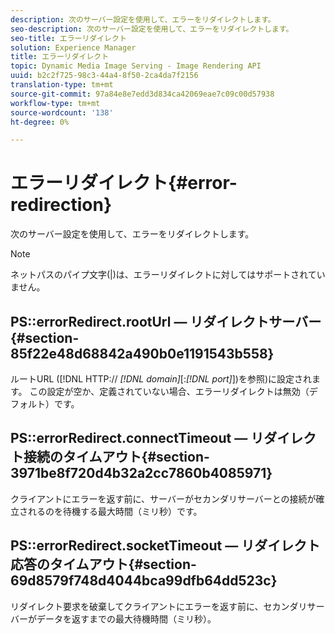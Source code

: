 ```yaml
---
description: 次のサーバー設定を使用して、エラーをリダイレクトします。
seo-description: 次のサーバー設定を使用して、エラーをリダイレクトします。
seo-title: エラーリダイレクト
solution: Experience Manager
title: エラーリダイレクト
topic: Dynamic Media Image Serving - Image Rendering API
uuid: b2c2f725-98c3-44a4-8f50-2ca4da7f2156
translation-type: tm+mt
source-git-commit: 97a84e8e7edd3d834ca42069eae7c09c00d57938
workflow-type: tm+mt
source-wordcount: '138'
ht-degree: 0%

---
```



# エラーリダイレクト{#error-redirection}

次のサーバー設定を使用して、エラーをリダイレクトします。

>[!NOTE]
>
>ネットパスのパイプ文字(|)は、エラーリダイレクトに対してはサポートされていません。

## PS::errorRedirect.rootUrl — リダイレクトサーバー{#section-85f22e48d68842a490b0e1191543b558}

ルートURL ([!DNL HTTP:// *[!DNL domain]*[:*[!DNL port]*])を参照)に設定されます。 この設定が空か、定義されていない場合、エラーリダイレクトは無効（デフォルト）です。

## PS::errorRedirect.connectTimeout — リダイレクト接続のタイムアウト{#section-3971be8f720d4b32a2cc7860b4085971}

クライアントにエラーを返す前に、サーバーがセカンダリサーバーとの接続が確立されるのを待機する最大時間（ミリ秒）です。

## PS::errorRedirect.socketTimeout — リダイレクト応答のタイムアウト{#section-69d8579f748d4044bca99dfb64dd523c}

リダイレクト要求を破棄してクライアントにエラーを返す前に、セカンダリサーバーがデータを返すまでの最大待機時間（ミリ秒）。
